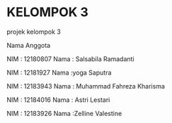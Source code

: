 # KELOMPOK 3
projek kelompok 3

Nama Anggota 

NIM : 12180807
Nama : Salsabila Ramadanti


NIM : 12181927 
Nama :yoga Saputra


NIM : 12183943
Nama : Muhammad Fahreza Kharisma


NIM : 12184016
Nama : Astri Lestari


NIM : 12183926
Nama :Zelline Valestine
